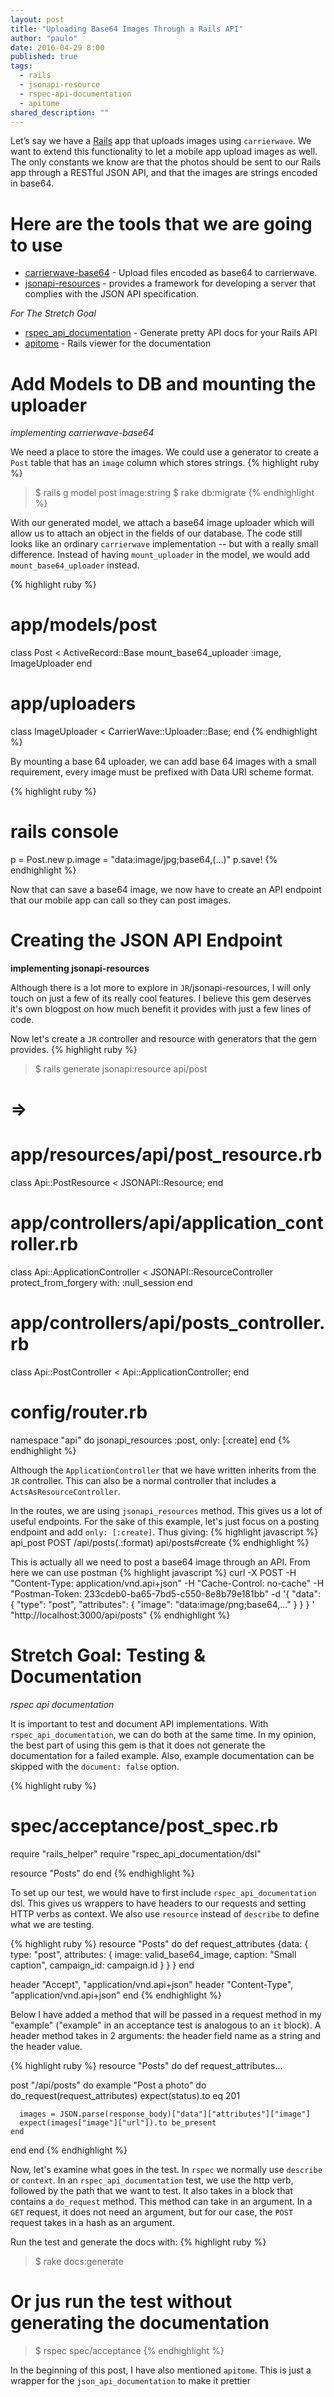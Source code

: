 ```yaml
---
layout: post
title: "Uploading Base64 Images Through a Rails API"
author: "paulo"
date: 2016-04-29 8:00
published: true
tags:
  - rails
  - jsonapi-resource
  - rspec-api-documentation
  - apitome
shared_description: ""
---
```


Let’s say we have a [Rails](http://rubyonrails.org) app that uploads images using `carrierwave`. We want to extend this functionality to let a mobile app upload images as well. The only constants we know are that the photos should be sent to our Rails app through a RESTful JSON API, and that the images are strings encoded in base64.

<!-- break -->

# Here are the tools that we are going to use
- [carrierwave-base64](https://github.com/lebedev-yury/carrierwave-base64) - Upload files encoded as base64 to carrierwave.
- [jsonapi-resources](https://github.com/cerebris/jsonapi-resources) - provides a framework for developing a server that complies with the JSON API specification.

_For The Stretch Goal_

- [rspec_api_documentation](https://github.com/zipmark/rspec_api_documentation) - Generate pretty API docs for your Rails API
- [apitome](https://github.com/modeset/apitome) - Rails viewer for the documentation

# Add Models to DB and mounting the uploader
_implementing carrierwave-base64_

We need a place to store the images. We could use a generator to create a `Post` table that has an `image` column which stores strings.
{% highlight ruby %}
>$ rails g model post image:string
>$ rake db:migrate
{% endhighlight %}

With our generated model, we attach a base64 image uploader which will allow us to attach an object in the fields of our database. The code still looks like an ordinary `carrierwave` implementation -- but with a really small difference. Instead of having `mount_uploader` in the model, we would add `mount_base64_uploader` instead.

{% highlight ruby %}
# app/models/post
class Post < ActiveRecord::Base
  mount_base64_uploader :image, ImageUploader
end

# app/uploaders
class ImageUploader < CarrierWave::Uploader::Base; end
{% endhighlight %}

By mounting a base 64 uploader, we can add base 64 images with a small requirement, every image must be  prefixed with Data URI scheme format.

{% highlight ruby %}
# rails console
p = Post.new
p.image = "data:image/jpg;base64,(...)"
p.save!
{% endhighlight %}

Now that can save a base64 image, we now have to create an API endpoint that our mobile app can call so they can post images.

# Creating the JSON API Endpoint
__implementing jsonapi-resources__

Although there is a lot more to explore in `JR`/jsonapi-resources, I will only touch on just a few of its really cool features. I believe this gem deserves it's own blogpost on how much benefit it provides with just a few lines of code.

Now let's create a `JR` controller and resource with generators that the gem provides.
{% highlight ruby %}
>$ rails generate jsonapi:resource api/post
# =>
# app/resources/api/post_resource.rb
class Api::PostResource < JSONAPI::Resource; end

# app/controllers/api/application_controller.rb
class Api::ApplicationController < JSONAPI::ResourceController
  protect_from_forgery with: :null_session
end

# app/controllers/api/posts_controller.rb
class Api::PostController < Api::ApplicationController; end

# config/router.rb
namespace "api" do
  jsonapi_resources :post, only: [:create]
end
{% endhighlight %}

Although the `ApplicationController` that we have written inherits from the `JR` controller. This can also be a normal controller that includes a `ActsAsResourceController`.

In the routes, we are using `jsonapi_resources` method. This gives us a lot of useful endpoints. For the sake of this example, let's just focus on a posting endpoint and add `only: [:create]`. Thus giving:
{% highlight javascript %}
api_post POST   /api/posts(.:format)           api/posts#create
{% endhighlight %}

This is actually all we need to post a base64 image through an API. From here we can use postman
{% highlight javascript %}
curl -X POST -H "Content-Type: application/vnd.api+json" -H "Cache-Control: no-cache" -H "Postman-Token: 233cdeb0-ba65-7bd5-c550-8e8b79e181bb" -d '{
  "data": {
      "type": "post",
      "attributes": { "image": "data:image/png;base64,..." }
  }
} ' "http://localhost:3000/api/posts"
{% endhighlight %}

# Stretch Goal: Testing & Documentation
_rspec api documentation_

It is important to test and document API implementations. With `rspec_api_documentation`, we can do both at the same time. In my opinion, the best part of using this gem is that it does not generate the documentation for a failed example. Also, example documentation can be skipped with the `document: false` option.

{% highlight ruby %}
# spec/acceptance/post_spec.rb
require "rails_helper"
require "rspec_api_documentation/dsl"

resource "Posts" do
end
{% endhighlight %}

To set up our test, we would have to first include `rspec_api_documentation` dsl. This gives us wrappers to have headers to our requests and setting HTTP verbs as context. We also use `resource` instead of `describe` to define what we are testing.

{% highlight ruby %}
resource "Posts" do
  def request_attributes
    {data: {
       type: "post", attributes: {
         image: valid_base64_image,
         caption: "Small caption",
         campaign_id: campaign.id } } }
  end

  header "Accept", "application/vnd.api+json"
  header "Content-Type", "application/vnd.api+json"
end
{% endhighlight %}

Below I have added a method that will be passed in a request method in my "example" ("example" in an acceptance test is analogous to an `it` block). A header method takes in 2 arguments: the header field name as a string and the header value.

{% highlight ruby %}
resource "Posts" do
  def request_attributes...

  post "/api/posts" do
    example "Post a photo" do
      do_request(request_attributes)
      expect(status).to eq 201

      images = JSON.parse(response_body)["data"]["attributes"]["image"]
      expect(images["image"]["url"]).to be_present
    end
  end
end
{% endhighlight %}

Now, let's examine what goes in the test. In `rspec` we normally use `describe` or `context`. In an `rspec_api_documentation` test, we use the http verb, followed by the path that we want to test. It also takes in a block that contains a `do_request` method. This method can take in an argument. In a `GET` request, it does not need an argument, but for our case, the `POST` request takes in a hash as an argument.

Run the test and generate the docs with:
{% highlight ruby %}
>$ rake docs:generate

# Or jus run the test without generating the documentation
>$ rspec spec/acceptance
{% endhighlight %}

In the beginning of this post, I have also mentioned `apitome`. This is just a wrapper for the `json_api_documentation` to make it prettier
